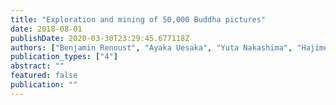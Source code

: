 ```yaml
---
title: "Exploration and mining of 50,000 Buddha pictures"
date: 2018-08-01
publishDate: 2020-03-30T23:29:45.677118Z
authors: ["Benjamin Renoust", "Ayaka Uesaka", "Yuta Nakashima", "Hajime Nagahara", "Yutaka Fujioka"]
publication_types: ["4"]
abstract: ""
featured: false
publication: ""
---
```


